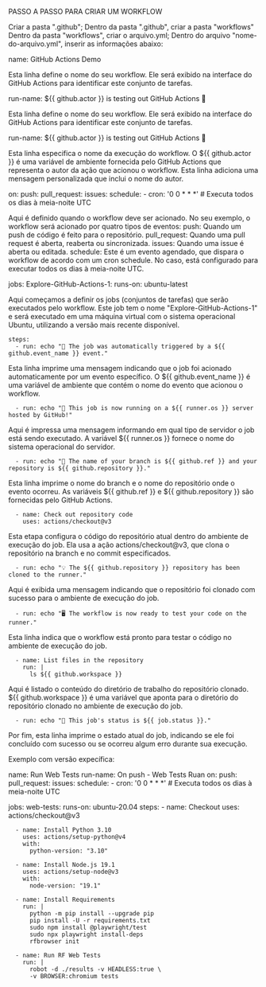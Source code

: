 PASSO A PASSO PARA CRIAR UM WORKFLOW

Criar a pasta ".github";
Dentro da pasta ".github", criar a pasta "workflows"
Dentro da pasta "workflows", criar o arquivo.yml;
Dentro do arquivo "nome-do-arquivo.yml", inserir as informações abaixo:

name: GitHub Actions Demo

Esta linha define o nome do seu workflow. Ele será exibido na interface do GitHub Actions para identificar este conjunto de tarefas.

run-name: ${{ github.actor }} is testing out GitHub Actions 🚀

Esta linha define o nome do seu workflow. Ele será exibido na interface do GitHub Actions para identificar este conjunto de tarefas.

run-name: ${{ github.actor }} is testing out GitHub Actions 🚀

Esta linha especifica o nome da execução do workflow. O ${{ github.actor }} é uma variável de ambiente fornecida pelo GitHub Actions que representa o autor da ação que acionou o workflow. Esta linha adiciona uma mensagem personalizada que inclui o nome do autor.

on: 
  push:
  pull_request:
  issues:
  schedule:
    - cron: '0 0 * * *' # Executa todos os dias à meia-noite UTC

Aqui é definido quando o workflow deve ser acionado. No seu exemplo, o workflow será acionado por quatro tipos de eventos:
push: Quando um push de código é feito para o repositório.
pull_request: Quando uma pull request é aberta, reaberta ou sincronizada.
issues: Quando uma issue é aberta ou editada.
schedule: Este é um evento agendado, que dispara o workflow de acordo com um cron schedule. No caso, está configurado para executar todos os dias à meia-noite UTC.

jobs:
  Explore-GitHub-Actions-1:
    runs-on: ubuntu-latest

Aqui começamos a definir os jobs (conjuntos de tarefas) que serão executados pelo workflow. Este job tem o nome "Explore-GitHub-Actions-1" e será executado em uma máquina virtual com o sistema operacional Ubuntu, utilizando a versão mais recente disponível.

    steps:
      - run: echo "🎉 The job was automatically triggered by a ${{ github.event_name }} event."

Esta linha imprime uma mensagem indicando que o job foi acionado automaticamente por um evento específico. O ${{ github.event_name }} é uma variável de ambiente que contém o nome do evento que acionou o workflow.

      - run: echo "🐧 This job is now running on a ${{ runner.os }} server hosted by GitHub!"

Aqui é impressa uma mensagem informando em qual tipo de servidor o job está sendo executado. A variável ${{ runner.os }} fornece o nome do sistema operacional do servidor.

      - run: echo "🔎 The name of your branch is ${{ github.ref }} and your repository is ${{ github.repository }}."

Esta linha imprime o nome do branch e o nome do repositório onde o evento ocorreu. As variáveis ${{ github.ref }} e ${{ github.repository }} são fornecidas pelo GitHub Actions.

      - name: Check out repository code
        uses: actions/checkout@v3

Esta etapa configura o código do repositório atual dentro do ambiente de execução do job. Ela usa a ação actions/checkout@v3, que clona o repositório na branch e no commit especificados.

      - run: echo "💡 The ${{ github.repository }} repository has been cloned to the runner."

Aqui é exibida uma mensagem indicando que o repositório foi clonado com sucesso para o ambiente de execução do job.

      - run: echo "🖥️ The workflow is now ready to test your code on the runner."

Esta linha indica que o workflow está pronto para testar o código no ambiente de execução do job.

      - name: List files in the repository
        run: |
          ls ${{ github.workspace }}

Aqui é listado o conteúdo do diretório de trabalho do repositório clonado. ${{ github.workspace }} é uma variável que aponta para o diretório do repositório clonado no ambiente de execução do job.

      - run: echo "🍏 This job's status is ${{ job.status }}."

Por fim, esta linha imprime o estado atual do job, indicando se ele foi concluído com sucesso ou se ocorreu algum erro durante sua execução.

Exemplo com versão expecífica:

name: Run Web Tests
run-name: On push - Web Tests Ruan
on:
  push:
  pull_request:
  issues:
  schedule:
    - cron: '0 0 * * *' # Executa todos os dias à meia-noite UTC

jobs:
  web-tests:
    runs-on: ubuntu-20.04
    steps:
      - name: Checkout
        uses: actions/checkout@v3

      - name: Install Python 3.10
        uses: actions/setup-python@v4
        with:
          python-version: "3.10"

      - name: Install Node.js 19.1
        uses: actions/setup-node@v3
        with:
          node-version: "19.1"

      - name: Install Requirements
        run: |
          python -m pip install --upgrade pip
          pip install -U -r requirements.txt
          sudo npm install @playwright/test
          sudo npx playwright install-deps
          rfbrowser init

      - name: Run RF Web Tests
        run: |
          robot -d ./results -v HEADLESS:true \
          -v BROWSER:chromium tests